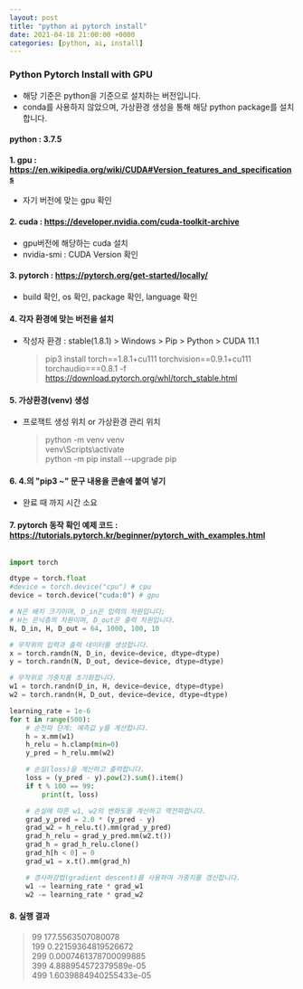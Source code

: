 ```yaml
---
layout: post
title: "python ai pytorch install"
date: 2021-04-18 21:00:00 +0000
categories: [python, ai, install]
---
```


### Python Pytorch Install with GPU

- 해당 기준은 python을 기준으로 설치하는 버전입니다.
- conda를 사용하지 않았으며, 가상환경 생성을 통해 해당 python package를 설치합니다.

#### python : 3.7.5

#### 1. gpu : <https://en.wikipedia.org/wiki/CUDA#Version_features_and_specifications>

- 자기 버전에 맞는 gpu 확인

#### 2. cuda : <https://developer.nvidia.com/cuda-toolkit-archive>

- gpu버전에 해당하는 cuda 설치
- nvidia-smi : CUDA Version 확인

#### 3. pytorch : <https://pytorch.org/get-started/locally/>

- build 확인, os 확인, package 확인, language 확인

#### 4. 각자 환경에 맞는 버전을 설치

- 작성자 환경 : stable(1.8.1) > Windows > Pip > Python > CUDA 11.1
  > pip3 install torch==1.8.1+cu111 torchvision==0.9.1+cu111 torchaudio===0.8.1 -f https://download.pytorch.org/whl/torch_stable.html

#### 5. 가상환경(venv) 생성

- 프로잭트 생성 위치 or 가상환경 관리 위치
  > python -m venv venv  
  > venv\Scripts\activate  
  > python -m pip install --upgrade pip

#### 6. 4.의 "pip3 ~" 문구 내용을 콘솔에 붙여 넣기

- 완료 때 까지 시간 소요

#### 7. pytorch 동작 확인 예제 코드 : <https://tutorials.pytorch.kr/beginner/pytorch_with_examples.html>

```python

import torch

dtype = torch.float
#device = torch.device("cpu") # cpu
device = torch.device("cuda:0") # gpu

# N은 배치 크기이며, D_in은 입력의 차원입니다;
# H는 은닉층의 차원이며, D_out은 출력 차원입니다.
N, D_in, H, D_out = 64, 1000, 100, 10

# 무작위의 입력과 출력 데이터를 생성합니다.
x = torch.randn(N, D_in, device=device, dtype=dtype)
y = torch.randn(N, D_out, device=device, dtype=dtype)

# 무작위로 가중치를 초기화합니다.
w1 = torch.randn(D_in, H, device=device, dtype=dtype)
w2 = torch.randn(H, D_out, device=device, dtype=dtype)

learning_rate = 1e-6
for t in range(500):
    # 순전파 단계: 예측값 y를 계산합니다.
    h = x.mm(w1)
    h_relu = h.clamp(min=0)
    y_pred = h_relu.mm(w2)

    # 손실(loss)을 계산하고 출력합니다.
    loss = (y_pred - y).pow(2).sum().item()
    if t % 100 == 99:
        print(t, loss)

    # 손실에 따른 w1, w2의 변화도를 계산하고 역전파합니다.
    grad_y_pred = 2.0 * (y_pred - y)
    grad_w2 = h_relu.t().mm(grad_y_pred)
    grad_h_relu = grad_y_pred.mm(w2.t())
    grad_h = grad_h_relu.clone()
    grad_h[h < 0] = 0
    grad_w1 = x.t().mm(grad_h)

    # 경사하강법(gradient descent)를 사용하여 가중치를 갱신합니다.
    w1 -= learning_rate * grad_w1
    w2 -= learning_rate * grad_w2
```

#### 8. 실행 결과

> 99 177.5563507080078  
> 199 0.22159364819526672  
> 299 0.0007461378700099885  
> 399 4.888954572379589e-05  
> 499 1.6039884940255433e-05
